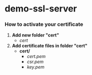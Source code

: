 # demo-ssl-server

### How to activate your certificate

1. **Add new folder "cert"**
   * *cert*
2. **Add certificate files in folder "cert"**
   * **cert/**
     * *cert.pem*
     * *csr.pem*
     * *key.pem*